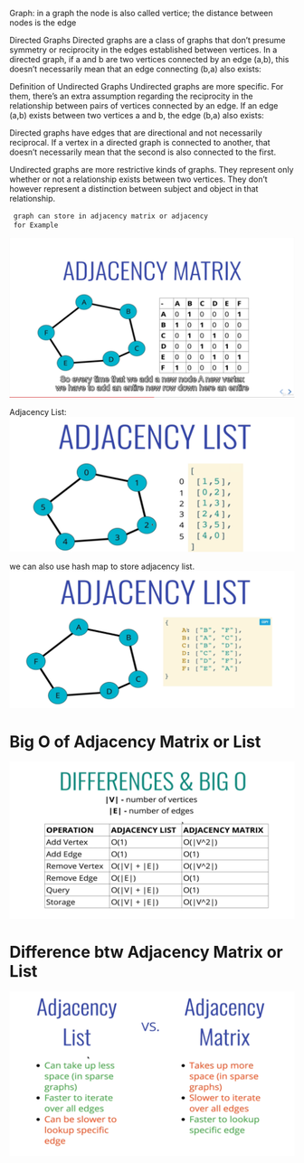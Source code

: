 Graph:
in a graph the node is also called vertice;
the distance between nodes is the edge

Directed Graphs
Directed graphs are a class of graphs that don’t presume symmetry or reciprocity in the edges established between vertices. In a directed graph, if a and b are two vertices connected by an edge (a,b), this doesn’t necessarily mean that an edge connecting (b,a) also exists:

Definition of Undirected Graphs
Undirected graphs are more specific. For them, there’s an extra assumption regarding the reciprocity in the relationship between pairs of vertices connected by an edge. If an edge (a,b) exists between two vertices a and b, the edge (b,a) also exists:

Directed graphs have edges that are directional and not necessarily reciprocal. If a vertex in a directed graph is connected to another, that doesn’t necessarily mean that the second is also connected to the first.

Undirected graphs are more restrictive kinds of graphs. They represent only whether or not a relationship exists between two vertices. They don’t however represent a distinction between subject and object in that relationship.

     graph can store in adjacency matrix or adjacency
     for Example

<img src="./adjacency-matrix.png"/>

Adjacency List:
![Alt text](image.png)

we can also use hash map to store
adjacency list.
![Alt text](image-1.png)

# Big O of Adjacency Matrix or List 

![Alt text](image-2.png)

# Difference btw Adjacency Matrix or List

![Alt text](image-3.png)